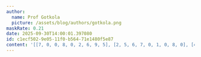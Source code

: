 ```yaml
---
author:
  name: Prof Gotkola
  picture: /assets/blog/authors/gotkola.png
maskRate: 0.21
date: 2025-09-30T14:00:01.397080
id: c1ecf502-9e05-11f0-b564-71e1480f5e87
content: '[[7, 0, 0, 8, 0, 2, 6, 9, 5], [2, 5, 6, 7, 0, 1, 0, 8, 0], [4, 8, 9, 0, 3, 6, 1, 7, 2], [0, 1, 4, 2, 0, 5, 8, 3, 9], [5, 2, 0, 6, 8, 9, 7, 4, 1], [8, 9, 0, 0, 1, 4, 2, 5, 6], [9, 6, 8, 4, 0, 3, 0, 1, 7], [1, 7, 2, 0, 5, 0, 3, 0, 4], [3, 4, 5, 1, 6, 7, 9, 2, 8]]'
---
```

